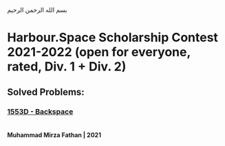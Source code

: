 بسم الله الرحمن الرحيم
<br />
# Harbour.Space Scholarship Contest 2021-2022 (open for everyone, rated, Div. 1 + Div. 2)
## Solved Problems:
### [1553D - Backspace](http://codeforces.com/problemset/problem/1553/D) <br/><br/>
**Muhammad Mirza Fathan | 2021**
